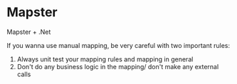 # Mapster
Mapster + .Net

If you wanna use manual mapping, be very careful with two important rules:
1) Always unit test your mapping rules and mapping in general
2) Don't do any business logic in the mapping/ don't make any external calls 
